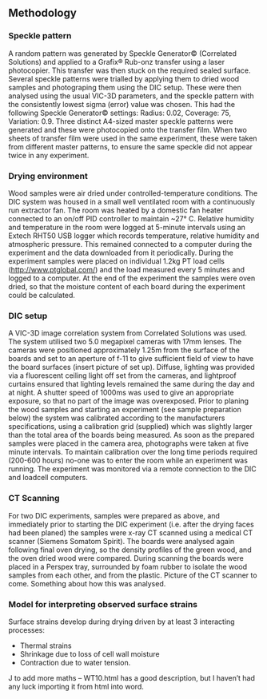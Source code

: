 ## Methodology


### Speckle pattern

A random pattern was generated by Speckle Generator© (Correlated Solutions) and applied to a Grafix® Rub-onz transfer using a laser photocopier. This transfer was then stuck on the required sealed surface. Several speckle patterns were trialled by applying them to dried wood samples and photograping them using the DIC setup. These were then analysed using the usual VIC-3D parameters, and the speckle pattern with the consistently lowest sigma (error) value was chosen. This had the following Speckle Generator© settings: Radius: 0.02, Coverage: 75, Variation: 0.9. Three distinct A4-sized master speckle patterns were generated and these were photocopied onto the transfer film. When two sheets of transfer film were used in the same experiment, these were taken from different master patterns, to ensure the same speckle did not appear twice in any experiment.   

### Drying environment

Wood samples were air dried under controlled-temperature conditions. The DIC system was housed in a small well ventilated room with a continuously run extractor fan. The room was heated by a domestic fan heater connected to an on/off PID controller to maintain ~27° C. Relative humidity and temperature in the room were logged at 5-minute intervals using an Extech RHT50 USB logger which records temperature, relative humidity and atmospheric pressure. This remained connected to a computer during the experiment and the data downloaded from it periodically. During the experiment samples were placed on individual 1.2kg PT load cells (http://www.ptglobal.com/) and the load measured every 5 minutes and logged to a computer. At the end of the experiment the samples were oven dried, so that the moisture content of each board during the experiment could be calculated. 

### DIC setup

A VIC-3D image correlation system from Correlated Solutions was used. The system utilised two 5.0 megapixel cameras with 17mm lenses. The cameras were positioned approximately 1.25m from the surface of the boards and set to an aperture of f-11 to give sufficient field of view to have the board surfaces (insert picture of set up). Diffuse, lighting was provided via a fluorescent ceiling light off set from the cameras, and lightproof curtains ensured that lighting levels remained the same during the day and at night. A shutter speed of 1000ms was used to give an appropriate exposure, so that no part of the image was overexposed. Prior to planing the wood samples and starting an experiment (see sample preparation below) the system was calibrated according to the manufacturers specifications, using a calibration grid (supplied) which was slightly larger than the total area of the boards being measured. As soon as the prepared samples were placed in the camera area, photographs were taken at five minute intervals. To maintain calibration over the long time periods required (200-600 hours) no-one was to enter the room while an experiment was running. The experiment was monitored via a remote connection to the DIC and loadcell computers. 

### CT Scanning

For two DIC experiments, samples were prepared as above, and immediately prior to starting the DIC experiment (i.e. after the drying faces had been planed) the samples were x-ray CT scanned using a medical CT scanner (Siemens Somatom Spirit). The boards were analysed again following final oven drying, so the density profiles of the green wood, and the oven dried wood were compared. During scanning the boards were placed in a Perspex tray, surrounded by foam rubber to isolate the wood samples from each other, and from the plastic. 
Picture of the CT scanner to come. 
Something about how this was analysed.  

### Model for interpreting observed surface strains

Surface strains develop during drying driven by at least 3 interacting processes:

* Thermal strains
* Shrinkage due to loss of cell wall moisture
* Contraction due to water tension.

J to add more maths – WT10.html has a good description, but I haven’t had any luck importing it from html into word.  






  
  